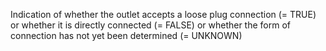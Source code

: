 Indication of whether the outlet accepts a loose plug connection (= TRUE) or whether it is directly connected (= FALSE) or whether the form of connection has not yet been determined (= UNKNOWN)